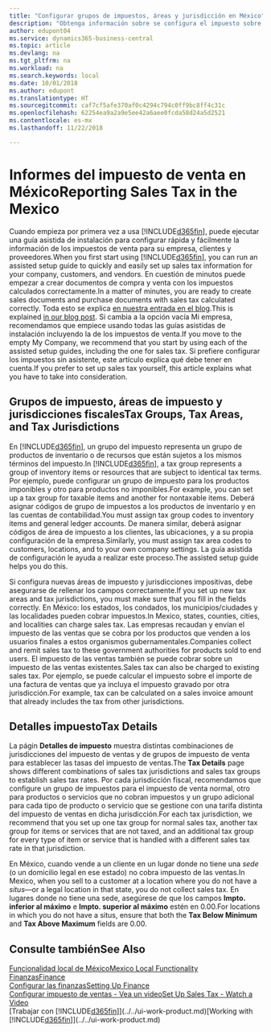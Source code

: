 ```yaml
---
title: "Configurar grupos de impuestos, áreas y jurisdicción en México"
description: "Obtenga información sobre se configura el impuesto sobre las ventas y cómo funcionan los grupos, las áreas (estados, condados, municipios/ciudades y localidades) y las jurisdicciones fiscales, y los detalles de los impuestos."
author: edupont04
ms.service: dynamics365-business-central
ms.topic: article
ms.devlang: na
ms.tgt_pltfrm: na
ms.workload: na
ms.search.keywords: local
ms.date: 10/01/2018
ms.author: edupont
ms.translationtype: HT
ms.sourcegitcommit: caf7cf5afe370af0c4294c794c0ff9bc8ff4c31c
ms.openlocfilehash: 62254ea9a2a9e5ee42a6aee0fcda58d24a5d2521
ms.contentlocale: es-mx
ms.lasthandoff: 11/22/2018

---
```

# <a name="reporting-sales-tax-in-the-mexico"></a><span data-ttu-id="035b9-103">Informes del impuesto de venta en México</span><span class="sxs-lookup"><span data-stu-id="035b9-103">Reporting Sales Tax in the Mexico</span></span>
<span data-ttu-id="035b9-104">Cuando empieza por primera vez a usa [!INCLUDE[d365fin](../../includes/d365fin_md.md)], puede ejecutar una guía asistida de instalación para configurar rápida y fácilmente la información de los impuestos de venta para su empresa, clientes y proveedores.</span><span class="sxs-lookup"><span data-stu-id="035b9-104">When you first start using [!INCLUDE[d365fin](../../includes/d365fin_md.md)], you can run an assisted setup guide to quickly and easily set up sales tax information for your company, customers, and vendors.</span></span> <span data-ttu-id="035b9-105">En cuestión de minutos puede empezar a crear documentos de compra y venta con los impuestos calculados correctamente.</span><span class="sxs-lookup"><span data-stu-id="035b9-105">In a matter of minutes, you are ready to create sales documents and purchase documents with sales tax calculated correctly.</span></span> <span data-ttu-id="035b9-106">Toda esto se explica [en nuestra entrada en el blog](https://madeira.microsoft.com/blog/sales-tax-setup-made-easy).</span><span class="sxs-lookup"><span data-stu-id="035b9-106">This is explained [in our blog post](https://madeira.microsoft.com/blog/sales-tax-setup-made-easy).</span></span>
<span data-ttu-id="035b9-107">Si cambia a la opción vacía Mi empresa, recomendamos que empiece usando todas las guías asistidas de instalación incluyendo la de los impuestos de venta.</span><span class="sxs-lookup"><span data-stu-id="035b9-107">If you move to the empty My Company, we recommend that you start by using each of the assisted setup guides, including the one for sales tax.</span></span> <span data-ttu-id="035b9-108">Si prefiere configurar los impuestos sin asistente, este artículo explica qué debe tener en cuenta.</span><span class="sxs-lookup"><span data-stu-id="035b9-108">If you prefer to set up sales tax yourself, this article explains what you have to take into consideration.</span></span>  

## <a name="tax-groups-tax-areas-and-tax-jurisdictions"></a><span data-ttu-id="035b9-109">Grupos de impuesto, áreas de impuesto y jurisdicciones fiscales</span><span class="sxs-lookup"><span data-stu-id="035b9-109">Tax Groups, Tax Areas, and Tax Jurisdictions</span></span>
<span data-ttu-id="035b9-110">En [!INCLUDE[d365fin](../../includes/d365fin_md.md)], un grupo del impuesto representa un grupo de productos de inventario o de recursos que están sujetos a los mismos términos del impuesto.</span><span class="sxs-lookup"><span data-stu-id="035b9-110">In [!INCLUDE[d365fin](../../includes/d365fin_md.md)], a tax group represents a group of inventory items or resources that are subject to identical tax terms.</span></span> <span data-ttu-id="035b9-111">Por ejemplo, puede configurar un grupo de impuesto para los productos imponibles y otro para productos no imponibles.</span><span class="sxs-lookup"><span data-stu-id="035b9-111">For example, you can set up a tax group for taxable items and another for nontaxable items.</span></span> <span data-ttu-id="035b9-112">Deberá asignar códigos de grupo de impuestos a los productos de inventario y en las cuentas de contabilidad.</span><span class="sxs-lookup"><span data-stu-id="035b9-112">You must assign tax group codes to inventory items and general ledger accounts.</span></span> <span data-ttu-id="035b9-113">De manera similar, deberá asignar códigos de área de impuesto a los clientes, las ubicaciones, y a su propia configuración de la empresa.</span><span class="sxs-lookup"><span data-stu-id="035b9-113">Similarly, you must assign tax area codes to customers, locations, and to your own company settings.</span></span> <span data-ttu-id="035b9-114">La guía asistida de configuración le ayuda a realizar este proceso.</span><span class="sxs-lookup"><span data-stu-id="035b9-114">The assisted setup guide helps you do this.</span></span>  

<span data-ttu-id="035b9-115">Si configura nuevas áreas de impuesto y jurisdicciones impositivas, debe asegurarse de rellenar los campos correctamente.</span><span class="sxs-lookup"><span data-stu-id="035b9-115">If you set up new tax areas and tax jurisdictions, you must make sure that you fill in the fields correctly.</span></span> <span data-ttu-id="035b9-116">En México: los estados, los condados, los municipios/ciudades y las localidades pueden cobrar impuestos.</span><span class="sxs-lookup"><span data-stu-id="035b9-116">In Mexico, states, counties, cities, and localities can charge sales tax.</span></span> <span data-ttu-id="035b9-117">Las empresas recaudan y envían el impuesto de las ventas que se cobra por los productos que venden a los usuarios finales a estos organismos gubernamentales.</span><span class="sxs-lookup"><span data-stu-id="035b9-117">Companies collect and remit sales tax to these government authorities for products sold to end users.</span></span> <span data-ttu-id="035b9-118">El impuesto de las ventas también se puede cobrar sobre un impuesto de las ventas existentes.</span><span class="sxs-lookup"><span data-stu-id="035b9-118">Sales tax can also be charged to existing sales tax.</span></span> <span data-ttu-id="035b9-119">Por ejemplo, se puede calcular el impuesto sobre el importe de una factura de ventas que ya incluya el impuesto gravado por otra jurisdicción.</span><span class="sxs-lookup"><span data-stu-id="035b9-119">For example, tax can be calculated on a sales invoice amount that already includes the tax from other jurisdictions.</span></span>  

## <a name="tax-details"></a><span data-ttu-id="035b9-120">Detalles impuesto</span><span class="sxs-lookup"><span data-stu-id="035b9-120">Tax Details</span></span>
<span data-ttu-id="035b9-121">La págin **Detalles de impuesto** muestra distintas combinaciones de jurisdicciones del impuesto de ventas y de grupos de impuesto de venta para establecer las tasas del impuesto de ventas.</span><span class="sxs-lookup"><span data-stu-id="035b9-121">The **Tax Details** page shows different combinations of sales tax jurisdictions and sales tax groups to establish sales tax rates.</span></span> <span data-ttu-id="035b9-122">Por cada jurisdicción fiscal, recomendamos que configure un grupo de impuestos para el impuesto de venta normal, otro para productos o servicios que no cobran impuestos y un grupo adicional para cada tipo de producto o servicio que se gestione con una tarifa distinta del impuesto de ventas en dicha jurisdicción.</span><span class="sxs-lookup"><span data-stu-id="035b9-122">For each tax jurisdiction, we recommend that you set up one tax group for normal sales tax, another tax group for items or services that are not taxed, and an additional tax group for every type of item or service that is handled with a different sales tax rate in that jurisdiction.</span></span>  

<span data-ttu-id="035b9-123">En México, cuando vende a un cliente en un lugar donde no tiene una *sede* (o un domicilio legal en ese estado) no cobra impuesto de las ventas.</span><span class="sxs-lookup"><span data-stu-id="035b9-123">In Mexico, when you sell to a customer at a location where you do not have a *situs*—or a legal location in that state, you do not collect sales tax.</span></span> <span data-ttu-id="035b9-124">En lugares donde no tiene una sede, asegúrese de que los campos **Impto. inferior al máximo** e **Impto. superior al máximo** estén en 0.00.</span><span class="sxs-lookup"><span data-stu-id="035b9-124">For locations in which you do not have a situs, ensure that both the **Tax Below Minimum** and **Tax Above Maximum** fields are 0.00.</span></span>  

## <a name="see-also"></a><span data-ttu-id="035b9-125">Consulte también</span><span class="sxs-lookup"><span data-stu-id="035b9-125">See Also</span></span>
[<span data-ttu-id="035b9-126">Funcionalidad local de México</span><span class="sxs-lookup"><span data-stu-id="035b9-126">Mexico Local Functionality</span></span>](mexico-local-functionality.md)  
[<span data-ttu-id="035b9-127">Finanzas</span><span class="sxs-lookup"><span data-stu-id="035b9-127">Finance</span></span>](../../finance.md)  
[<span data-ttu-id="035b9-128">Configurar las finanzas</span><span class="sxs-lookup"><span data-stu-id="035b9-128">Setting Up Finance</span></span>](../../finance.md)  
[<span data-ttu-id="035b9-129">Configurar impuesto de ventas - Vea un video</span><span class="sxs-lookup"><span data-stu-id="035b9-129">Set Up Sales Tax - Watch a Video</span></span>](https://www.youtube.com/watch?v=qMs4BoSytN8&index=13&list=PLcakwueIHoT8K1m148oMqo7amR2a7Bz-8)  
<span data-ttu-id="035b9-130">[Trabajar con [!INCLUDE[d365fin](../../includes/d365fin_md.md)]](../../ui-work-product.md)</span><span class="sxs-lookup"><span data-stu-id="035b9-130">[Working with [!INCLUDE[d365fin](../../includes/d365fin_md.md)]](../../ui-work-product.md)</span></span>  

